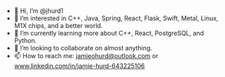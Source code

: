 - 👋 Hi, I’m @jhurd1
- 👀 I’m interested in C++, Java, Spring, React, Flask, Swift, Metal, Linux, M1X chips, and a better world.
- 🌱 I’m currently learning more about C++, React, PostgreSQL, and Python.
- 💞️ I’m looking to collaborate on almost anything.
- 📫 How to reach me: jamieohurd@outlook.com or www.linkedin.com/in/jamie-hurd-643225106

<!---
jhurd1/jhurd1 is a ✨ special ✨ repository because its `README.md` (this file) appears on your GitHub profile.
You can click the Preview link to take a look at your changes.
--->
